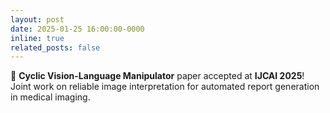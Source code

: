 ```yaml
---
layout: post
date: 2025-01-25 16:00:00-0000
inline: true
related_posts: false
---
```


📄 **Cyclic Vision-Language Manipulator** paper accepted at **IJCAI 2025**! Joint work on reliable image interpretation for automated report generation in medical imaging.